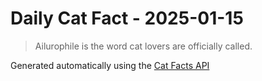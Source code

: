 # Daily Cat Fact - 2025-01-15

> Ailurophile is the word cat lovers are officially called.

Generated automatically using the [Cat Facts API](https://catfact.ninja)
